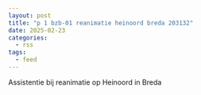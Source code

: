 ```yaml
---
layout: post
title: "p 1 bzb-01 reanimatie heinoord breda 203132"
date: 2025-02-23
categories: 
  - rss
tags: 
  - feed
---
```


Assistentie bij reanimatie op Heinoord in Breda
